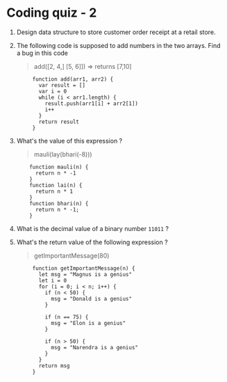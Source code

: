 # Coding quiz - 2

1. Design data structure to store customer order receipt at a retail store.
  
1. The following code is supposed to add numbers in the two arrays. Find a bug in this code
    > add([2, 4,] [5, 6]]) => returns [7,10]

            function add(arr1, arr2) {
              var result = []
              var i = 0
              while (i < arr1.length) {
                result.push(arr1[i] + arr2[1])
                i++
              }
              return result
            }

1. What's the value of this expression ?
    > mauli(lay(bhari(-8)))
              

           function mauli(n) {
             return n * -1
           }
           function lai(n) {
             return n * 1
           }
           function bhari(n) {
             return n * -1;
           }

1. What is the decimal value of a binary number `11011` ?  

   
1. What's the return value of the following expression ?
    > getImportantMessage(80)


            function getImportantMessage(n) {
              let msg = "Magnus is a genius"
              let i = 0
              for (i = 0; i < n; i++) {
                if (n < 50) {
                  msg = "Donald is a genius"
                } 

                if (n == 75) {
                  msg = "Elon is a genius"
                }

                if (n > 50) {
                  msg = "Narendra is a genius"
                }
              }
              return msg
            }
